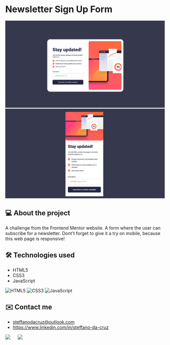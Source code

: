 # Newsletter Sign Up Form
![Newsletter](/assets/images/newsletter-sign-up-form.png)
![Newsletter](/assets/images/newsletter-sign-up-mobile.png)

## 💻 About the project
A challenge from the Frontend Mentor website. A form where the user can subscribe for a newsletter. Dont't forget to give it a try on mobile, because this web page is responsive!

## 🛠 Technologies used
- HTML5
- CSS3
- JavaScript
  
![HTML5](https://img.shields.io/badge/HTML5-E34F26?style=for-the-badge&logo=html5&logoColor=white)
![CSS3](https://img.shields.io/badge/CSS3-1572B6?style=for-the-badge&logo=css3&logoColor=white)
![JavaScript](https://img.shields.io/badge/JavaScript-323330?style=for-the-badge&logo=javascript&logoColor=F7DF1E)

## ✉️ Contact me
- steffanodacruz@outlook.com
- https://www.linkedin.com/in/steffano-da-cruz
  
<a href="mailto:steffanodacruz@outlook.com"><img src="https://img.shields.io/badge/Outlook-blue?style=for-the-badge&logo=microsoftoutlook" style="margin-right: 2vw" target="_blank"></a>
<a href="https://www.linkedin.com/in/steffano-da-cruz/" target="_blank"><img src="https://img.shields.io/badge/-LinkedIn-%230077B5?style=for-the-badge&logo=linkedin&logoColor=white" style="margin-right: 2vw" target="_blank"></a>
